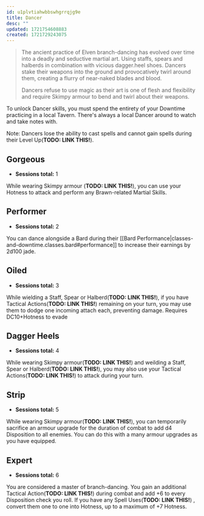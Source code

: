 ```yaml
---
id: u1plvtiahwbbswhgrrqjg9e
title: Dancer
desc: ""
updated: 1721754608883
created: 1721729243075
---
```


> The ancient practice of Elven branch-dancing has evolved over time into a deadly and seductive martial art. Using staffs, spears and halberds in combination with vicious dagger.heel shoes. Dancers stake their weapons into the ground and provocatively twirl around them, creating a flurry of near-naked blades and blood.
>
> Dancers refuse to use magic as their art is one of flesh and flexibility and require Skimpy armour to bend and twirl about their weapons.

To unlock Dancer skills, you must spend the entirety of your Downtime practicing in a local Tavern. There's always a local Dancer around to watch and take notes with.

Note: Dancers lose the ability to cast spells and cannot gain spells during their Level Up(**TODO: LINK THIS!**).

## Gorgeous

- **Sessions total:** 1

While wearing Skimpy armour (**TODO: LINK THIS!**), you can use your Hotness to attack and perform any Brawn-related Martial Skills.

## Performer

- **Sessions total:** 2

You can dance alongside a Bard during their [[Bard Performance|classes-and-downtime.classes.bard#performance]] to increase their earnings by 2d100 jade.

## Oiled

- **Sessions total:** 3

While wielding a Staff, Spear or Halberd(**TODO: LINK THIS!**), if you have Tactical Actions(**TODO: LINK THIS!**) remaining on your turn, you may use them to dodge one incoming attach each, preventing damage. Requires DC10+Hotness to evade

## Dagger Heels

- **Sessions total:** 4

While wearing Skimpy armour(**TODO: LINK THIS!**) and weilding a Staff, Spear or Halberd(**TODO: LINK THIS!**), you may also use your Tactical Actions(**TODO: LINK THIS!**) to attack during your turn.

## Strip

- **Sessions total:** 5

While wearing Skimpy armour(**TODO: LINK THIS!**), you can temporarily sacrifice an armour upgrade for the duration of combat to add d4 Disposition to all enemies. You can do this with a many armour upgrades as you have equipped.

## Expert

- **Sessions total:** 6

You are considered a master of branch-dancing. You gain an additional Tactical Action(**TODO: LINK THIS!**) during combat and add +6 to every Disposition check you roll. If you have any Spell Uses(**TODO: LINK THIS!**) , convert them one to one into Hotness, up to a maximum of +7 Hotness.
